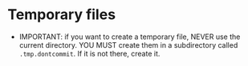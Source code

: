# Temporary files

* IMPORTANT: if you want to create a temporary file, NEVER use the current directory. YOU MUST create them in a subdirectory called `.tmp.dontcommit`. If it is not there, create it.
